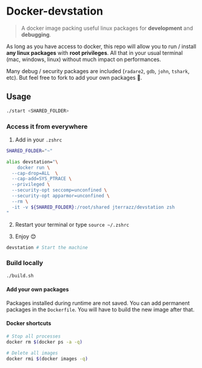 # Docker-devstation

> A docker image packing useful linux packages for **development** and **debugging**.

As long as you have access to docker, this repo will allow you to run / install **any linux packages** with **root privileges**. All that in your usual terminal (mac, windows, linux) without much impact on performances.

Many debug / security packages are included (`radare2`, `gdb`, `john`, `tshark`, etc). But feel free to fork to add your own packages 🤠.

## Usage

```bash
./start <SHARED_FOLDER>
```

### Access it from everywhere

1. Add in your `.zshrc`

```bash
SHARED_FOLDER="~"

alias devstation="\
	docker run \
  --cap-drop=ALL  \
  --cap-add=SYS_PTRACE \
  --privileged \
  --security-opt seccomp=unconfined \
  --security-opt apparmor=unconfined \
  --rm \
  -it -v ${SHARED_FOLDER}:/root/shared jterrazz/devstation zsh
"
```

2. Restart your terminal or type `source ~/.zshrc`

3. Enjoy 😊

```bash
devstation # Start the machine
```

### Build locally

```bash
./build.sh
```

#### Add your own packages

Packages installed during runtime are not saved. You can add permanent packages in the `Dockerfile`. You will have to build the new image after that.

#### Docker shortcuts

```bash
# Stop all processes
docker rm $(docker ps -a -q)

# Delete all images
docker rmi $(docker images -q)
```
